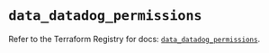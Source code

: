 # `data_datadog_permissions`

Refer to the Terraform Registry for docs: [`data_datadog_permissions`](https://registry.terraform.io/providers/datadog/datadog/3.54.0/docs/data-sources/permissions).
